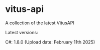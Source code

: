 # vitus-api
A collection of the latest VitusAPI


Latest versions:

C#: 1.8.0 (Upload date: February 11th 2025)
